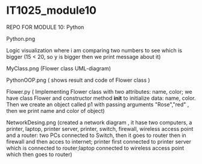 # IT1025_module10
REPO FOR MODULE 10: Python

Python.png

Logic visualization where i am comparing two numbers to see which is bigger (15 < 20, so y is bigger then we print message about it)


MyClass.png (Flower class UML-diagram)



PythonOOP.png ( shows result and code of Flower class )


Flower.py ( Implementing Flower class with two attributes: name, color; we have class Flower and constructor method __init__ to initialize data: name, color. Then we create an object called p1 with passing arguments "Rose","red" , then we print name and color of object)


NetworkDesing.png (created a network diagram , it hase two computers, a printer, laptop, printer server, printer, switch, firewall, wireless access point and a router: two PCs connected to Switch, then it goes to router then in firewall and then acces to internet; printer first connected to printer server which is connected to router;laptop connected to wireless access point which then goes to router)
